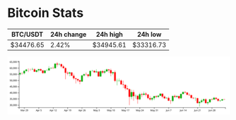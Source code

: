 # Bitcoin Stats

BTC/USDT|24h change|24h high|24h low|
|---|---|---|---|
|$34476.65|2.42%|$34945.61|$33316.73|

<img src="./chart.svg">
